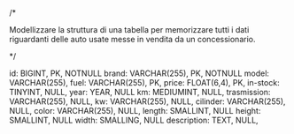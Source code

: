 /*

Modellizzare la struttura di una tabella per memorizzare tutti i dati riguardanti delle auto usate messe in vendita da un concessionario.

*/

id: BIGINT, PK, NOTNULL
brand: VARCHAR(255), PK, NOTNULL
model: VARCHAR(255),
fuel: VARCHAR(255), PK,
price: FLOAT(6,4), PK,
in-stock: TINYINT, NULL, 
year: YEAR, NULL 
km: MEDIUMINT, NULL, 
trasmission: VARCHAR(255), NULL,
kw: VARCHAR(255), NULL,
cilinder: VARCHAR(255), NULL,
color: VARCHAR(255), NULL,
length: SMALLINT, NULL
height: SMALLINT, NULL
width: SMALLING, NULL
description: TEXT, NULL, 